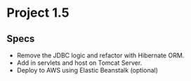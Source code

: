 # Project 1.5

## Specs
- Remove the JDBC logic and refactor with Hibernate ORM.
- Add in servlets and host on Tomcat Server.
- Deploy to AWS using Elastic Beanstalk (optional)
